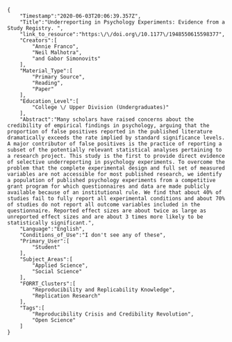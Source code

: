 
    {
        "Timestamp":"2020-06-03T20:06:39.357Z",
        "Title":"Underreporting in Psychology Experiments: Evidence from a Study Registry. ",
        "link_to_resource":"https:\/\/doi.org\/10.1177\/1948550615598377",
        "Creators":[
            "Annie Franco",
            "Neil Malhotra",
            "and Gabor Simonovits"
        ],
        "Material_Type":[
            "Primary Source",
            "Reading",
            "Paper"
        ],
        "Education_Level":[
            "College \/ Upper Division (Undergraduates)"
        ],
        "Abstract":"Many scholars have raised concerns about the credibility of empirical findings in psychology, arguing that the proportion of false positives reported in the published literature dramatically exceeds the rate implied by standard significance levels. A major contributor of false positives is the practice of reporting a subset of the potentially relevant statistical analyses pertaining to a research project. This study is the first to provide direct evidence of selective underreporting in psychology experiments. To overcome the problem that the complete experimental design and full set of measured variables are not accessible for most published research, we identify a population of published psychology experiments from a competitive grant program for which questionnaires and data are made publicly available because of an institutional rule. We find that about 40% of studies fail to fully report all experimental conditions and about 70% of studies do not report all outcome variables included in the questionnaire. Reported effect sizes are about twice as large as unreported effect sizes and are about 3 times more likely to be statistically significant.",
        "Language":"English",
        "Conditions_of_Use":"I don't see any of these",
        "Primary_User":[
            "Student"
        ],
        "Subject_Areas":[
            "Applied Science",
            "Social Science"
        ],
        "FORRT_Clusters":[
            "Reproducibility and Replicability Knowledge",
            "Replication Research"
        ],
        "Tags":[
            "Reproducibility Crisis and Credibility Revolution",
            "Open Science"
        ]
    }

